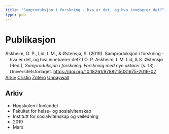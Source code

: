 ```yaml
---
title: "Samproduksjon i forskning - hva er det, og hva innebærer det?"
type: pub
---
```

<h1>Publikasjon</h1>
<article id="csl-bib-container-AGR35NCM" class="csl-bib-container">
  <div class="csl-bib-body" style="line-height: 1.35; padding-left: 1em; text-indent:-1em;">
  <div class="csl-entry">Askheim, O. P., Lid, I. M., &amp; &#xD8;stensj&#xF8;, S. (2019). Samproduksjon i forskning - hva er det, og hva inneb&#xE6;rer det? I O. P. Askheim, I. M. Lid, &amp; S. &#xD8;stensj&#xF8; (Red.), <i>Samproduksjon i forskning: Forskning med nye akt&#xF8;rer</i> (s. 13). Universitetsforlaget. <a href="https://doi.org/10.18261/9788215031675-2019-02">https://doi.org/10.18261/9788215031675-2019-02</a></div>
</div>
  <div class="csl-bib-buttons">
    <a href="#taxonomy-article-AGR35NCM" class="csl-bib-button">Arkiv</a>
    <a href="https://app.cristin.no/results/show.jsf?id=1689036" alt="Cristin URL" class="csl-bib-button">Cristin</a>
    <a href="http://zotero.org/groups/5022929/items/AGR35NCM" alt="Zotero URL" class="csl-bib-button">Zotero</a>
    <a href="https://www.idunn.no/file/pdf/67122910/1_samproduksjon_i_forskning_hva_er_det_og_hva_innebaerer.pdf" class="csl-bib-button">Unpaywall</a>
  </div>
  <div id="csl-bib-meta-container-AGR35NCM"></div>
</article>
<div id="csl-bib-meta-AGR35NCM" class="csl-bib-meta">
  <article id="taxonomy-article-AGR35NCM" class="taxonomy-article">
    <h1>Arkiv</h1>
    <ul>
      <li>Høgskolen i Innlandet</li>
      <li>Fakultet for helse- og sosialvitenskap</li>
      <li>Institutt for sosialvitenskap og veiledning</li>
      <li>2019</li>
      <li>Mars</li>
    </ul>
  </article>
</div>
